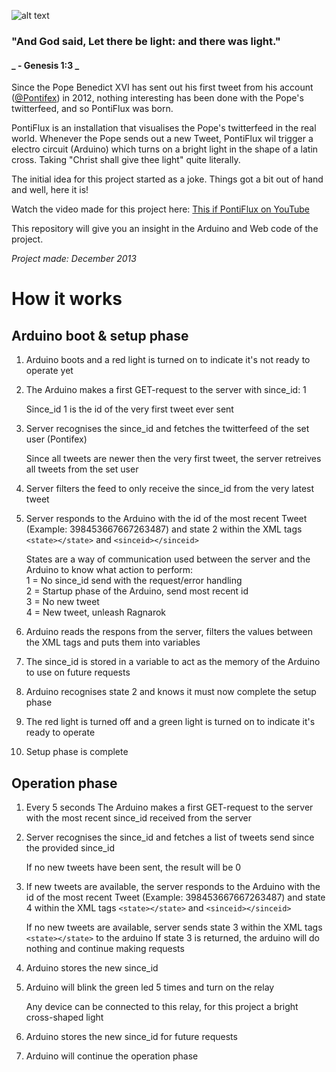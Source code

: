 ![alt text](http://mcorstjens.nl/img/portfolio_items/pontiflux/pontiflux_1.jpg "PontiFlux in action")

### "And God said, Let there be light: and there was light."
#### _ - Genesis 1:3 _


Since the Pope Benedict XVI has sent out his first tweet from his account ([@Pontifex](https://twitter.com/Pontifex)) in 2012, nothing interesting has been done with the Pope's twitterfeed, and so PontiFlux was born.

PontiFlux is an installation that visualises the Pope's twitterfeed in the real world. Whenever the Pope sends out a new Tweet, PontiFlux wil trigger a electro circuit (Arduino) which turns on a bright light in the shape of a latin cross. Taking "Christ shall give thee light" quite literally. 

The initial idea for this project started as a joke. Things got a bit out of hand and well, here it is!

Watch the video made for this project here: [This if PontiFlux on YouTube](http://www.youtube.com/watch?v=j4Djp-W4zPU)


This repository will give you an insight in the Arduino and Web code of the project.

_Project made: December 2013_




How it works
======
Arduino boot & setup phase
------

1. Arduino boots and a red light is turned on to indicate it's not ready to operate yet

2. The Arduino makes a first GET-request to the server with since_id: 1

   Since_id 1 is the id of the very first tweet ever sent

3. Server recognises the since_id and fetches the twitterfeed of the set user (Pontifex)

   Since all tweets are newer then the very first tweet, the server retreives all tweets from the set user

4. Server filters the feed to only receive the since_id from the very latest tweet

5. Server responds to the Arduino with the id of the most recent Tweet (Example: 398453667667263487) and state 2 within the XML tags `<state></state>` and `<sinceid></sinceid>`

   States are a way of communication used between the server and the Arduino to know what action to perform:  
   1 = No since_id send with the request/error handling  
   2 = Startup phase of the Arduino, send most recent id  
   3 = No new tweet  
   4 = New tweet, unleash Ragnarok

6. Arduino reads the respons from the server, filters the values between the XML tags and puts them into variables

7. The since_id is stored in a variable to act as the memory of the Arduino to use on future requests

8. Arduino recognises state 2 and knows it must now complete the setup phase

9. The red light is turned off and a green light is turned on to indicate it's ready to operate

10. Setup phase is complete



Operation phase
------

1. Every 5 seconds The Arduino makes a first GET-request to the server with the most recent since_id received from the server

2. Server recognises the since_id and fetches a list of tweets send since the provided since_id

    If no new tweets have been sent, the result will be 0

3. If new tweets are available, the server responds to the Arduino with the id of the most recent Tweet (Example: 398453667667263487) and state 4 within the XML tags `<state></state>` and `<sinceid></sinceid>`

    If no new tweets are available, server sends state 3 within the XML tags `<state></state>` to the arduino
    If state 3 is returned, the arduino will do nothing and continue making requests

4. Arduino stores the new since_id

5. Arduino will blink the green led 5 times and turn on the relay

    Any device can be connected to this relay, for this project a bright cross-shaped light

6. Arduino stores the new since_id for future requests

7. Arduino will continue the operation phase
